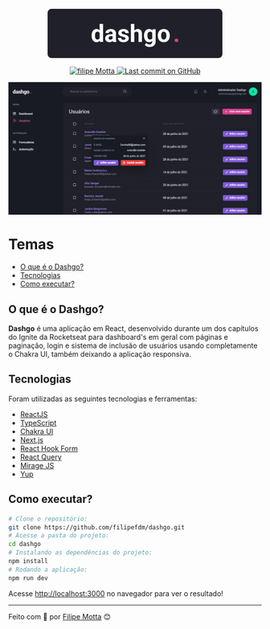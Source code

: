 <p align="center">
   <img src=".github/logo.svg"/>
</p>

<p align="center">
   <a href="https://www.linkedin.com/in/filipefmotta/">
      <img alt="filipe Motta" src="https://img.shields.io/badge/-Filipe%20Motta-4e5acf?style=flat&logo=Linkedin&logoColor=white" />
   </a>

  <a aria-label="Last Commit" href="https://github.com/filipefdm/dashgo/commits/master">
    <img alt="Last commit on GitHub" src="https://img.shields.io/github/last-commit/filipefdm/dashgo?color=4e5acf">
  </a>
</p>

<img src=".github/mockup.png"/>

# Temas

- [O que é o Dashgo?](#o-que-é-o-dashgo)
- [Tecnologias](#tecnologias)
- [Como executar?](#como-executar)

## O que é o Dashgo?

<b>Dashgo</b> é uma aplicação em React, desenvolvido durante um dos capítulos do Ignite da Rocketseat para dashboard's em geral com páginas e paginação, login e sistema de inclusão de usuários usando completamente o Chakra UI, também deixando a aplicação responsiva.

## Tecnologias

Foram utilizadas as seguintes tecnologias e ferramentas:

- [ReactJS](https://reactjs.org/)
- [TypeScript](https://www.typescriptlang.org/)
- [Chakra UI](https://chakra-ui.com/)
- [Next.js](https://nextjs.org/)
- [React Hook Form](https://react-hook-form.com/)
- [React Query](https://react-query.tanstack.com/)
- [Mirage JS](https://miragejs.com/)
- [Yup](https://github.com/jquense/yup)

## Como executar?

```bash
# Clone o repositório:
git clone https://github.com/filipefdm/dashgo.git
# Acesse a pasta do projeto:
cd dashgo
# Instalando as dependências do projeto:
npm install
# Rodando a aplicação:
npm run dev
```

Acesse <http://localhost:3000> no navegador para ver o resultado!

---

Feito com 💜 por [Filipe Motta](https://github.com/filipefdm) 😊
